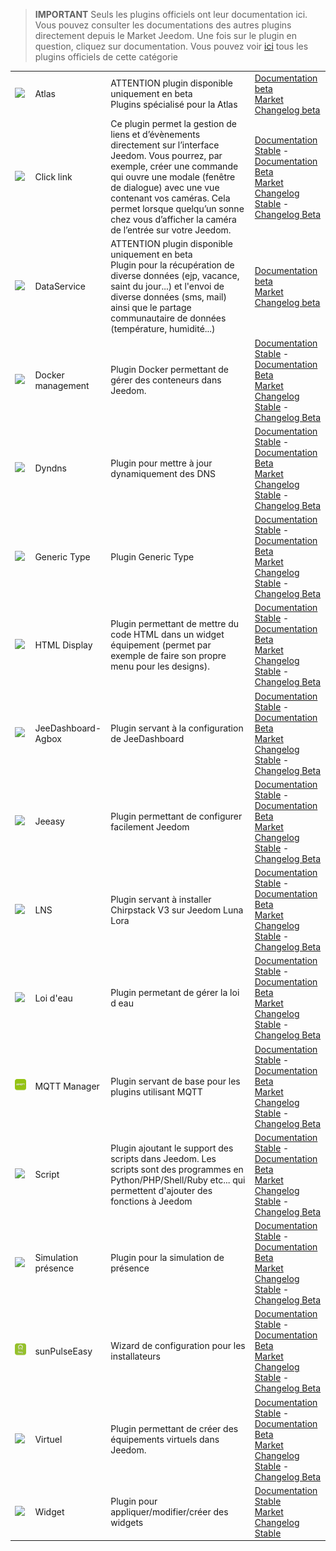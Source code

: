 
>**IMPORTANT**
>Seuls les plugins officiels ont leur documentation ici. Vous pouvez consulter les documentations des autres plugins directement depuis le Market Jeedom. Une fois sur le plugin en question, cliquez sur documentation.
>Vous pouvez voir [ici](https://market.jeedom.com/index.php?v=d&p=market&type=plugin&categorie=programming) tous les plugins officiels de cette catégorie


| | | | |
|--- | --- | --- | ---|
|<img src="atlas/beta/atlas_icon.png" class="pluginLogo" width="100" />|Atlas|ATTENTION plugin disponible uniquement en beta<br/>Plugins spécialisé pour la Atlas|[Documentation beta](atlas/beta/index.md)<br/>[Market](https://market.jeedom.com/index.php?v=d&p=market_display&id=4195)<br/>[Changelog beta](atlas/beta/changelog.md)|
|<img src="clink/clink_icon.png" class="pluginLogo" width="100" />|Click link|Ce plugin permet la gestion de liens et d’évènements directement sur l’interface Jeedom. Vous pourrez, par exemple, créer une commande qui ouvre une modale (fenêtre de dialogue) avec une vue contenant vos caméras. Cela permet lorsque quelqu’un sonne chez vous d’afficher la caméra de l’entrée sur votre Jeedom.|[Documentation Stable](clink/index.md) - [Documentation Beta](clink/beta/index.md)<br/>[Market](https://market.jeedom.com/index.php?v=d&p=market_display&id=1867)<br/>[Changelog Stable](clink/changelog.md) - [Changelog Beta](clink/beta/changelog.md)|
|<img src="dataservice/beta/dataservice_icon.png" class="pluginLogo" width="100" />|DataService|ATTENTION plugin disponible uniquement en beta<br/>Plugin pour la récupération de diverse données (ejp, vacance, saint du jour...) et l'envoi de diverse données (sms, mail) ainsi que le partage communautaire de données (température, humidité...)|[Documentation beta](dataservice/beta/index.md)<br/>[Market](https://market.jeedom.com/index.php?v=d&p=market_display&id=3886)<br/>[Changelog beta](dataservice/beta/changelog.md)|
|<img src="docker2/docker2_icon.png" class="pluginLogo" width="100" />|Docker management|Plugin Docker permettant de gérer des conteneurs dans Jeedom.|[Documentation Stable](docker2/index.md) - [Documentation Beta](docker2/beta/index.md)<br/>[Market](https://market.jeedom.com/index.php?v=d&p=market_display&id=4204)<br/>[Changelog Stable](docker2/changelog.md) - [Changelog Beta](docker2/beta/changelog.md)|
|<img src="dyndns/dyndns_icon.png" class="pluginLogo" width="100" />|Dyndns|Plugin pour mettre à jour dynamiquement des DNS|[Documentation Stable](dyndns/index.md) - [Documentation Beta](dyndns/beta/index.md)<br/>[Market](https://market.jeedom.com/index.php?v=d&p=market_display&id=1928)<br/>[Changelog Stable](dyndns/changelog.md) - [Changelog Beta](dyndns/beta/changelog.md)|
|<img src="genTypePerso/genTypePerso_icon.png" class="pluginLogo" width="100" />|Generic Type|Plugin Generic Type|[Documentation Stable](genTypePerso/index.md) - [Documentation Beta](genTypePerso/beta/index.md)<br/>[Market](https://market.jeedom.com/index.php?v=d&p=market_display&id=4494)<br/>[Changelog Stable](genTypePerso/changelog.md) - [Changelog Beta](genTypePerso/beta/changelog.md)|
|<img src="htmldisplay/htmldisplay_icon.png" class="pluginLogo" width="100" />|HTML Display|Plugin permettant de mettre du code HTML dans un widget équipement (permet par exemple de faire son propre menu pour les designs).|[Documentation Stable](htmldisplay/index.md) - [Documentation Beta](htmldisplay/beta/index.md)<br/>[Market](https://market.jeedom.com/index.php?v=d&p=market_display&id=3843)<br/>[Changelog Stable](htmldisplay/changelog.md) - [Changelog Beta](htmldisplay/beta/changelog.md)|
|<img src="jeeDashboardAgbox/jeeDashboardAgbox_icon.png" class="pluginLogo" width="100" />|JeeDashboard-Agbox|Plugin servant à la configuration de JeeDashboard|[Documentation Stable](jeeDashboardAgbox/index.md) - [Documentation Beta](jeeDashboardAgbox/beta/index.md)<br/>[Market](https://market.jeedom.com/index.php?v=d&p=market_display&id=4523)<br/>[Changelog Stable](jeeDashboardAgbox/changelog.md) - [Changelog Beta](jeeDashboardAgbox/beta/changelog.md)|
|<img src="jeeasy/jeeasy_icon.png" class="pluginLogo" width="100" />|Jeeasy|Plugin permettant de configurer facilement Jeedom|[Documentation Stable](jeeasy/index.md) - [Documentation Beta](jeeasy/beta/index.md)<br/>[Market](https://market.jeedom.com/index.php?v=d&p=market_display&id=3828)<br/>[Changelog Stable](jeeasy/changelog.md) - [Changelog Beta](jeeasy/beta/changelog.md)|
|<img src="lns/lns_icon.png" class="pluginLogo" width="100" />|LNS|Plugin servant à installer Chirpstack V3 sur Jeedom Luna Lora|[Documentation Stable](lns/index.md) - [Documentation Beta](lns/beta/index.md)<br/>[Market](https://market.jeedom.com/index.php?v=d&p=market_display&id=4408)<br/>[Changelog Stable](lns/changelog.md) - [Changelog Beta](lns/beta/changelog.md)|
|<img src="loideau/loideau_icon.png" class="pluginLogo" width="100" />|Loi d'eau|Plugin permetant de gérer la loi d eau|[Documentation Stable](loideau/index.md) - [Documentation Beta](loideau/beta/index.md)<br/>[Market](https://market.jeedom.com/index.php?v=d&p=market_display&id=4491)<br/>[Changelog Stable](loideau/changelog.md) - [Changelog Beta](loideau/beta/changelog.md)|
|<img src="mqtt2/mqtt2_icon.png" class="pluginLogo" width="100" />|MQTT Manager|Plugin servant de base pour les plugins utilisant MQTT|[Documentation Stable](mqtt2/index.md) - [Documentation Beta](mqtt2/beta/index.md)<br/>[Market](https://market.jeedom.com/index.php?v=d&p=market_display&id=4213)<br/>[Changelog Stable](mqtt2/changelog.md) - [Changelog Beta](mqtt2/beta/changelog.md)|
|<img src="script/script_icon.png" class="pluginLogo" width="100" />|Script|Plugin ajoutant le support des scripts dans Jeedom. Les scripts sont des programmes en Python/PHP/Shell/Ruby etc... qui permettent d'ajouter des fonctions à Jeedom|[Documentation Stable](script/index.md) - [Documentation Beta](script/beta/index.md)<br/>[Market](https://market.jeedom.com/index.php?v=d&p=market_display&id=20)<br/>[Changelog Stable](script/changelog.md) - [Changelog Beta](script/beta/changelog.md)|
|<img src="simupre/simupre_icon.png" class="pluginLogo" width="100" />|Simulation présence|Plugin pour la simulation de présence|[Documentation Stable](simupre/index.md) - [Documentation Beta](simupre/beta/index.md)<br/>[Market](https://market.jeedom.com/index.php?v=d&p=market_display&id=3762)<br/>[Changelog Stable](simupre/changelog.md) - [Changelog Beta](simupre/beta/changelog.md)|
|<img src="sunPulseEasy/sunPulseEasy_icon.png" class="pluginLogo" width="100" />|sunPulseEasy|Wizard de configuration pour les installateurs|[Documentation Stable](sunPulseEasy/index.md) - [Documentation Beta](sunPulseEasy/beta/index.md)<br/>[Market](https://market.jeedom.com/index.php?v=d&p=market_display&id=4583)<br/>[Changelog Stable](sunPulseEasy/changelog.md) - [Changelog Beta](sunPulseEasy/beta/changelog.md)|
|<img src="virtual/virtual_icon.png" class="pluginLogo" width="100" />|Virtuel|Plugin permettant de créer des équipements virtuels dans Jeedom.|[Documentation Stable](virtual/index.md) - [Documentation Beta](virtual/beta/index.md)<br/>[Market](https://market.jeedom.com/index.php?v=d&p=market_display&id=21)<br/>[Changelog Stable](virtual/changelog.md) - [Changelog Beta](virtual/beta/changelog.md)|
|<img src="widget/widget_icon.png" class="pluginLogo" width="100" />|Widget|Plugin pour appliquer/modifier/créer des widgets|[Documentation Stable](widget/index.md)<br/>[Market](https://market.jeedom.com/index.php?v=d&p=market_display&id=9)<br/>[Changelog Stable](widget/changelog.md)|
